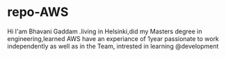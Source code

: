 # repo-AWS
Hi  I'am Bhavani Gaddam .living in Helsinki,did my Masters degree in engineering,learned AWS have an experiance of 1year passionate to work independently as well as in the Team, intrested in learning @development

